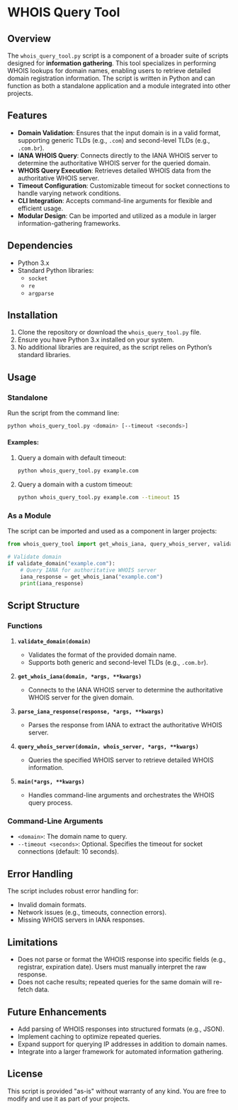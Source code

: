 # WHOIS Query Tool

## Overview

The `whois_query_tool.py` script is a component of a broader suite of scripts designed for **information gathering**. This tool specializes in performing WHOIS lookups for domain names, enabling users to retrieve detailed domain registration information. The script is written in Python and can function as both a standalone application and a module integrated into other projects.

## Features

- **Domain Validation**: Ensures that the input domain is in a valid format, supporting generic TLDs (e.g., `.com`) and second-level TLDs (e.g., `.com.br`).
- **IANA WHOIS Query**: Connects directly to the IANA WHOIS server to determine the authoritative WHOIS server for the queried domain.
- **WHOIS Query Execution**: Retrieves detailed WHOIS data from the authoritative WHOIS server.
- **Timeout Configuration**: Customizable timeout for socket connections to handle varying network conditions.
- **CLI Integration**: Accepts command-line arguments for flexible and efficient usage.
- **Modular Design**: Can be imported and utilized as a module in larger information-gathering frameworks.

## Dependencies

- Python 3.x
- Standard Python libraries:
  - `socket`
  - `re`
  - `argparse`

## Installation

1. Clone the repository or download the `whois_query_tool.py` file.
2. Ensure you have Python 3.x installed on your system.
3. No additional libraries are required, as the script relies on Python’s standard libraries.

## Usage

### Standalone

Run the script from the command line:

```bash
python whois_query_tool.py <domain> [--timeout <seconds>]
```

#### Examples:

1. Query a domain with default timeout:
   ```bash
   python whois_query_tool.py example.com
   ```

2. Query a domain with a custom timeout:
   ```bash
   python whois_query_tool.py example.com --timeout 15
   ```

### As a Module

The script can be imported and used as a component in larger projects:

```python
from whois_query_tool import get_whois_iana, query_whois_server, validate_domain

# Validate domain
if validate_domain("example.com"):
    # Query IANA for authoritative WHOIS server
    iana_response = get_whois_iana("example.com")
    print(iana_response)
```

## Script Structure

### Functions

1. **`validate_domain(domain)`**
   - Validates the format of the provided domain name.
   - Supports both generic and second-level TLDs (e.g., `.com.br`).

2. **`get_whois_iana(domain, *args, **kwargs)`**
   - Connects to the IANA WHOIS server to determine the authoritative WHOIS server for the given domain.

3. **`parse_iana_response(response, *args, **kwargs)`**
   - Parses the response from IANA to extract the authoritative WHOIS server.

4. **`query_whois_server(domain, whois_server, *args, **kwargs)`**
   - Queries the specified WHOIS server to retrieve detailed WHOIS information.

5. **`main(*args, **kwargs)`**
   - Handles command-line arguments and orchestrates the WHOIS query process.

### Command-Line Arguments

- `<domain>`: The domain name to query.
- `--timeout <seconds>`: Optional. Specifies the timeout for socket connections (default: 10 seconds).

## Error Handling

The script includes robust error handling for:
- Invalid domain formats.
- Network issues (e.g., timeouts, connection errors).
- Missing WHOIS servers in IANA responses.

## Limitations

- Does not parse or format the WHOIS response into specific fields (e.g., registrar, expiration date). Users must manually interpret the raw response.
- Does not cache results; repeated queries for the same domain will re-fetch data.

## Future Enhancements

- Add parsing of WHOIS responses into structured formats (e.g., JSON).
- Implement caching to optimize repeated queries.
- Expand support for querying IP addresses in addition to domain names.
- Integrate into a larger framework for automated information gathering.

## License

This script is provided "as-is" without warranty of any kind. You are free to modify and use it as part of your projects.

